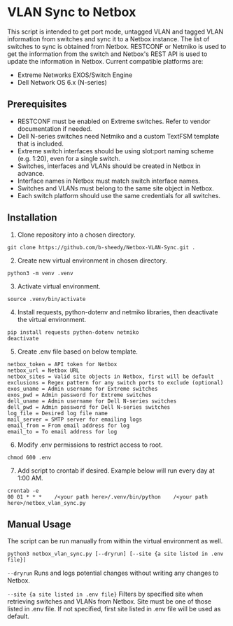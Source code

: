 
# VLAN Sync to Netbox

This script is intended to get port mode, untagged VLAN and tagged VLAN information from switches and sync it to a Netbox instance. The list of switches to sync is obtained from Netbox. RESTCONF or Netmiko is used to get the information from the switch and Netbox's REST API is used to update the information in Netbox. Current compatible platforms are:

- Extreme Networks EXOS/Switch Engine
- Dell Network OS 6.x (N-series)

## Prerequisites

- RESTCONF must be enabled on Extreme switches. Refer to vendor documentation if needed.
- Dell N-series switches need Netmiko and a custom TextFSM template that is included.
- Extreme switch interfaces should be using slot:port naming scheme (e.g. 1:20), even for a single switch.
- Switches, interfaces and VLANs should be created in Netbox in advance.
- Interface names in Netbox must match switch interface names.
- Switches and VLANs must belong to the same site object in Netbox.
- Each switch platform should use the same credentials for all switches.

## Installation

1. Clone repository into a chosen directory.
```
git clone https://github.com/b-sheedy/Netbox-VLAN-Sync.git .
```

2. Create new virtual environment in chosen directory.
```
python3 -m venv .venv
```

3. Activate virtual environment.
```
source .venv/bin/activate
```

4. Install requests, python-dotenv and netmiko libraries, then deactivate the virtual environment.
```
pip install requests python-dotenv netmiko
deactivate
```

5. Create .env file based on below template.
```Dotenv
netbox_token = API token for Netbox
netbox_url = Netbox URL
netbox_sites = Valid site objects in Netbox, first will be default
exclusions = Regex pattern for any switch ports to exclude (optional)
exos_uname = Admin username for Extreme switches
exos_pwd = Admin password for Extreme switches
dell_uname = Admin username for Dell N-series switches
dell_pwd = Admin password for Dell N-series switches
log_file = Desired log file name
mail_server = SMTP server for emailing logs
email_from = From email address for log
email_to = To email address for log
```

6. Modify .env permissions to restrict access to root.
```
chmod 600 .env
```

7. Add script to crontab if desired. Example below will run every day at 1:00 AM.
```
crontab -e
00 01 * * *    /<your path here>/.venv/bin/python    /<your path here>/netbox_vlan_sync.py
```

## Manual Usage

The script can be run manually from within the virtual environment as well.
```
python3 netbox_vlan_sync.py [--dryrun] [--site {a site listed in .env file}]
```

`--dryrun`
Runs and logs potential changes without writing any changes to Netbox.

`--site {a site listed in .env file}`
Filters by specified site when retrieving switches and VLANs from Netbox. Site must be one of those listed in .env file. If not specified, first site listed in .env file will be used as default.

